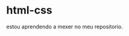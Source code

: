 # html-css
 estou aprendendo a mexer no meu repositorio.
 <a href="https://fernandobzfarias.github.io/html-css/exercicios/primeiroProjeto/android.html">

